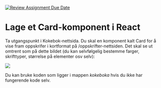 [![Review Assignment Due Date](https://classroom.github.com/assets/deadline-readme-button-22041afd0340ce965d47ae6ef1cefeee28c7c493a6346c4f15d667ab976d596c.svg)](https://classroom.github.com/a/FthlkueT)
# Lage et Card-komponent i React

Ta utgangspunkt i Kokebok-nettsida. Du skal en komponent kalt Card for å vise fram oppskrifer i kortformat på /oppskrifter-nettsiden.
Det skal se ut omtrent som på dette bildet (du kan selvfølgelig bestemme farger, skrifttyper, størrelse på elementer osv selv):

![](Card-layout.png)

Du kan bruke koden som ligger i mappen _kokeboka_ hvis du ikke har fungerende kode selv.
